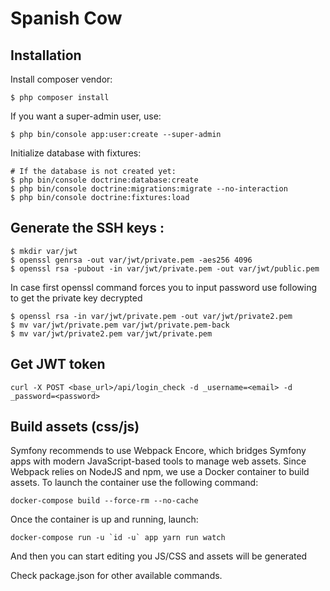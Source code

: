 # Spanish Cow

## Installation

Install composer vendor:

```
$ php composer install
```

If you want a super-admin user, use:

```
$ php bin/console app:user:create --super-admin
```

Initialize database with fixtures:

```
# If the database is not created yet:
$ php bin/console doctrine:database:create
$ php bin/console doctrine:migrations:migrate --no-interaction
$ php bin/console doctrine:fixtures:load
```

## Generate the SSH keys :

```
$ mkdir var/jwt
$ openssl genrsa -out var/jwt/private.pem -aes256 4096
$ openssl rsa -pubout -in var/jwt/private.pem -out var/jwt/public.pem
```

In case first openssl command forces you to input password use following to get the private key decrypted

```
$ openssl rsa -in var/jwt/private.pem -out var/jwt/private2.pem
$ mv var/jwt/private.pem var/jwt/private.pem-back
$ mv var/jwt/private2.pem var/jwt/private.pem
```

## Get JWT token

```
curl -X POST <base_url>/api/login_check -d _username=<email> -d _password=<password>
```

## Build assets (css/js)

Symfony recommends to use Webpack Encore, which bridges Symfony apps with modern JavaScript-based tools to manage web assets. Since Webpack relies on NodeJS and npm, we use a Docker container to build assets.
To launch the container use the following command:

```
docker-compose build --force-rm --no-cache
```

Once the container is up and running, launch:

```
docker-compose run -u `id -u` app yarn run watch
```

And then you can start editing you JS/CSS and assets will be generated

Check package.json for other available commands.